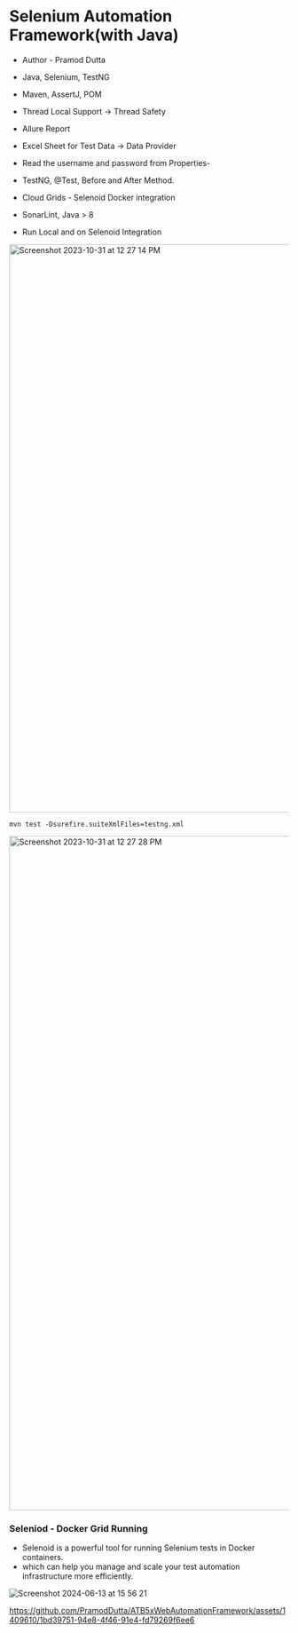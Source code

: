 # Selenium Automation Framework(with Java)
- Author - Pramod Dutta

- Java, Selenium, TestNG
- Maven, AssertJ, POM
- Thread Local Support → Thread Safety
- Allure Report
- Excel Sheet for Test Data → Data Provider
- Read the username and password from Properties-
- TestNG, @Test, Before and After Method.
- Cloud Grids - Selenoid Docker integration
- SonarLint, Java > 8
- Run Local and on Selenoid Integration


<img width="1024" alt="Screenshot 2023-10-31 at 12 27 14 PM" src="https://github.com/PramodDutta/AdvanceSeleniumFrameworkTTA/assets/1409610/02b0ef3b-1165-46cf-8c9d-89e41b17032f">

`mvn test -Dsurefire.suiteXmlFiles=testng.xml`

<img width="1215" alt="Screenshot 2023-10-31 at 12 27 28 PM" src="https://github.com/PramodDutta/AdvanceSeleniumFrameworkTTA/assets/1409610/b0905741-d88d-4559-93c2-65433e668170">


### Seleniod - Docker Grid Running
- Selenoid is a powerful tool for running Selenium tests in Docker containers.
- which can help you manage and scale your test automation infrastructure more efficiently.



![Screenshot 2024-06-13 at 15 56 21](https://github.com/PramodDutta/ATB5xWebAutomationFramework/assets/1409610/3c957a88-8cf5-4e3c-9134-9fd41fd41d9b)


https://github.com/PramodDutta/ATB5xWebAutomationFramework/assets/1409610/1bd39751-94e8-4f46-91e4-fd79269f6ee6